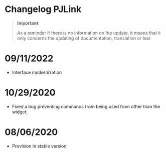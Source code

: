 # Changelog PJLink

>**Important**
>
>As a reminder if there is no information on the update, it means that it only concerns the updating of documentation, translation or text

# 09/11/2022

- Interface modernization

# 10/29/2020

- Fixed a bug preventing commands from being used from other than the widget.

# 08/06/2020

- Provision in stable version
